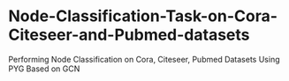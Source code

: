 # Node-Classification-Task-on-Cora-Citeseer-and-Pubmed-datasets
Performing Node Classification on Cora, Citeseer, Pubmed Datasets Using PYG Based on GCN
